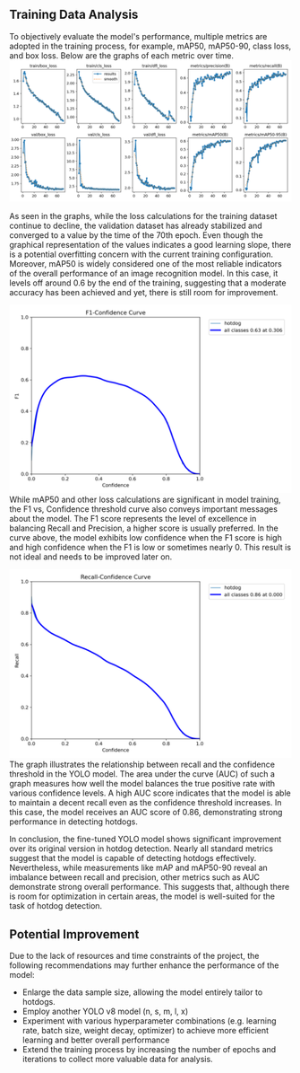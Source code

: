 ## Training Data Analysis
To objectively evaluate the model's performance, multiple metrics are adopted in the training process, for example, mAP50, mAP50-90, class loss, and box loss. Below are the graphs of each metric over time.
![result](Graphs/results.png)

As seen in the graphs, while the loss calculations for the training dataset continue to decline, the validation dataset has already stabilized and converged to a value by the time of the 70th epoch. Even though the graphical representation of the values indicates a good learning slope, there is a potential overfitting concern with the current training configuration. Moreover, mAP50 is widely considered one of the most reliable indicators of the overall performance of an image recognition model. In this case, it levels off around 0.6 by the end of the training, suggesting that a moderate accuracy has been achieved and yet, there is still room for improvement.

![f1_curve](Graphs/F1_curve.png)
While mAP50 and other loss calculations are significant in model training, the F1 vs, Confidence threshold curve also conveys important messages about the model. The F1 score represents the level of excellence in balancing Recall and Precision, a higher score is usually preferred. In the curve above, the model exhibits low confidence when the F1 score is high and high confidence when the F1 is low or sometimes nearly 0. This result is not ideal and needs to be improved later on. 

![R_curve](Graphs\R_curve.png)
The graph illustrates the relationship between recall and the confidence threshold in the YOLO model. The area under the curve (AUC) of such a graph measures how well the model balances the true positive rate with various confidence levels. A high AUC score indicates that the model is able to maintain a decent recall even as the confidence threshold increases. In this case, the model receives an AUC score of 0.86, demonstrating strong performance in detecting hotdogs.

In conclusion, the fine-tuned YOLO model shows significant improvement over its original version in hotdog detection. Nearly all standard metrics suggest that the model is capable of detecting hotdogs effectively. Nevertheless, while measurements like mAP and mAP50-90 reveal an imbalance between recall and precision, other metrics such as AUC demonstrate strong overall performance. This suggests that, although there is room for optimization in certain areas, the model is well-suited  for the task of hotdog detection.


## Potential Improvement 
Due to the lack of resources and time constraints of the project, the following recommendations may further enhance the performance of the model:

- Enlarge the data sample size, allowing the model entirely tailor to hotdogs.
- Employ another YOLO v8 model (n, s, m, l, x)
- Experiment with various hyperparameter combinations (e.g. learning rate, batch size, weight decay, optimizer) to achieve more efficient learning and better overall performance
- Extend the training process by increasing the number of epochs and iterations to collect more valuable data for analysis.